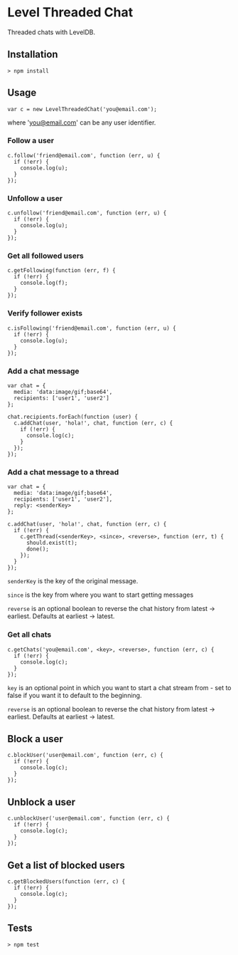 # Level Threaded Chat

Threaded chats with LevelDB.

## Installation

    > npm install

## Usage

    var c = new LevelThreadedChat('you@email.com');

where 'you@email.com' can be any user identifier.

### Follow a user

    c.follow('friend@email.com', function (err, u) {
      if (!err) {
        console.log(u);
      }
    });

### Unfollow a user

    c.unfollow('friend@email.com', function (err, u) {
      if (!err) {
        console.log(u);
      }
    });

### Get all followed users

    c.getFollowing(function (err, f) {
      if (!err) {
        console.log(f);
      }
    });

### Verify follower exists

    c.isFollowing('friend@email.com', function (err, u) {
      if (!err) {
        console.log(u);
      }
    });

### Add a chat message

    var chat = {
      media: 'data:image/gif;base64',
      recipients: ['user1', 'user2']
    };

    chat.recipients.forEach(function (user) {
      c.addChat(user, 'hola!', chat, function (err, c) {
        if (!err) {
          console.log(c);
        }
      });
    });

### Add a chat message to a thread

    var chat = {
      media: 'data:image/gif;base64',
      recipients: ['user1', 'user2'],
      reply: <senderKey>
    };

    c.addChat(user, 'hola!', chat, function (err, c) {
      if (!err) {
        c.getThread(<senderKey>, <since>, <reverse>, function (err, t) {
          should.exist(t);
          done();
        });
      }
    });

`senderKey` is the key of the original message.

`since` is the key from where you want to start getting messages

`reverse` is an optional boolean to reverse the chat history from latest -> earliest. Defaults at earliest -> latest.

### Get all chats

    c.getChats('you@email.com', <key>, <reverse>, function (err, c) {
      if (!err) {
        console.log(c);
      }
    });

`key` is an optional point in which you want to start a chat stream from - set to false if you want it to default to the beginning.

`reverse` is an optional boolean to reverse the chat history from latest -> earliest. Defaults at earliest -> latest.

## Block a user

    c.blockUser('user@email.com', function (err, c) {
      if (!err) {
        console.log(c);
      }
    });

## Unblock a user

    c.unblockUser('user@email.com', function (err, c) {
      if (!err) {
        console.log(c);
      }
    });

## Get a list of blocked users

    c.getBlockedUsers(function (err, c) {
      if (!err) {
        console.log(c);
      }
    });


## Tests

    > npm test
